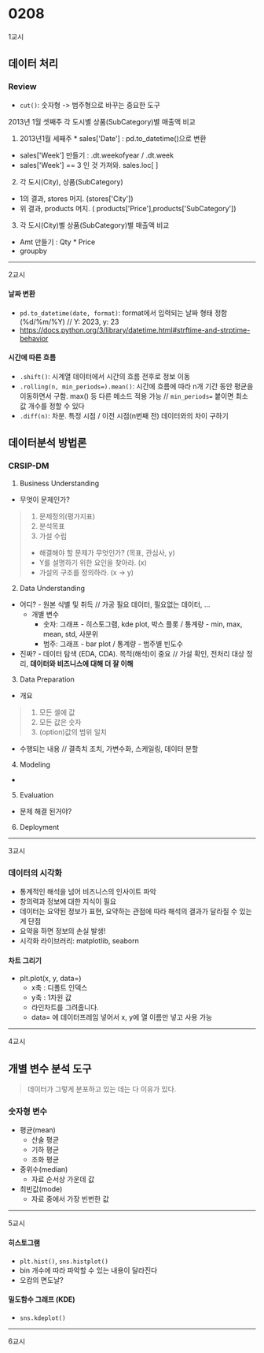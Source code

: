 # 0208
1교시
## 데이터 처리

### Review
- ``cut()``: 숫자형 -> 범주형으로 바꾸는 중요한 도구

2013년 1월 셋째주 각 도시별 상품(SubCategory)별 매출액 비교

1. 2013년1월 세째주 * sales['Date'] : pd.to_datetime()으로 변환
* sales['Week'] 만들기 : .dt.weekofyear / .dt.week
* sales['Week'] == 3 인 것 가져와. sales.loc[ ]
2. 각 도시(City), 상품(SubCategory)
* 1의 결과, stores 머지. (stores['City'])
* 위 결과, products 머지. ( products['Price'],products['SubCategory'])
3. 각 도시(City)별 상품(SubCategory)별 매출액 비교
* Amt 만들기 : Qty * Price
* groupby
---
2교시

#### 날짜 변환
- ``pd.to_datetime(date, format)``: format에서 입력되는 날짜 형태 정함 (%d/%m/%Y) // Y: 2023, y: 23
- https://docs.python.org/3/library/datetime.html#strftime-and-strptime-behavior

#### 시간에 따른 흐름
- ``.shift()``: 시계열 데이터에서 시간의 흐름 전후로 정보 이동
- ``.rolling(n, min_periods=).mean()``: 시간에 흐름에 따라 n개 기간 동안 평균을 이동하면서 구함. max() 등 다른 메소드 적용 가능 // ``min_periods=`` 붙이면 최소 값 개수를 정할 수 있다
- ``.diff(n)``: 차분. 특정 시점 / 이전 시점(n번째 전) 데이터와의 차이 구하기

## 데이터분석 방법론

### CRSIP-DM
1. Business Understanding
* 무엇이 문제인가?
> 1. 문제정의(평가지표)
> 2. 분석목표
> 3. 가설 수립
> - 해결해야 할 문제가 무엇인가? (목표, 관심사, y)
> - Y를 설명하기 위한 요인을 찾아라. (x)
> - 가설의 구조를 정의하라. (x -> y)
2. Data Understanding
* 어디? - 원본 식별 및 취득 // 가공 필요 데이터, 필요없는 데이터, ...
    - 개별 변수
        - 숫자: 그래프 - 히스토그램, kde plot, 박스 플롯 / 통계량 - min, max, mean, std, 사분위
        - 범주: 그래프 - bar plot / 통계량 - 범주별 빈도수
* 진짜? - 데이터 탐색 (EDA, CDA). 목적(해석)이 중요 // 가설 확인, 전처리 대상 정리, **데이터와 비즈니스에 대해 더 잘 이해**
3. Data Preparation
- 개요
> 1. 모든 셀에 값
> 2. 모든 값은 숫자
> 3. (option)값의 범위 일치
- 수행되는 내용 // 결측치 조치, 가변수화, 스케일링, 데이터 분할
4. Modeling
* 
5. Evaluation
* 문제 해결 된거야?
6. Deployment
---
3교시
### 데이터의 시각화
- 통계적인 해석을 넘어 비즈니스의 인사이트 파악
- 창의력과 정보에 대한 지식이 필요
- 데이터는 요약된 정보가 표현, 요약하는 관점에 따라 해석의 결과가 달라질 수 있는게 단점
- 요약을 하면 정보의 손실 발생!
- 시각화 라이브러리: matplotlib, seaborn

#### 차트 그리기
* plt.plot(x, y, data=)
    * x축 : 디폴트 인덱스
    * y축 : 1차원 값
    * 라인차트를 그려줍니다.
    * data= 에 데이터프레임 넣어서 x, y에 열 이름만 넣고 사용 가능
---
4교시

## 개별 변수 분석 도구
> 데이터가 그렇게 분포하고 있는 데는 다 이유가 있다.

### 숫자형 변수
- 평균(mean)
    - 산술 평균
    - 기하 평균
    - 조화 평균
- 중위수(median)
    - 자료 순서상 가운데 값
- 최빈값(mode)
    - 자료 중에서 가장 빈번한 값
---
5교시

#### 히스토그램
- ``plt.hist()``, ``sns.histplot()``
- bin 개수에 따라 파악할 수 있는 내용이 달라진다
- 오캄의 면도날?

#### 밀도함수 그래프 (KDE)
- ``sns.kdeplot()``
---
6교시
